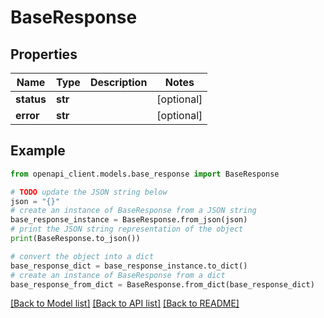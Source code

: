 # BaseResponse


## Properties

Name | Type | Description | Notes
------------ | ------------- | ------------- | -------------
**status** | **str** |  | [optional] 
**error** | **str** |  | [optional] 

## Example

```python
from openapi_client.models.base_response import BaseResponse

# TODO update the JSON string below
json = "{}"
# create an instance of BaseResponse from a JSON string
base_response_instance = BaseResponse.from_json(json)
# print the JSON string representation of the object
print(BaseResponse.to_json())

# convert the object into a dict
base_response_dict = base_response_instance.to_dict()
# create an instance of BaseResponse from a dict
base_response_from_dict = BaseResponse.from_dict(base_response_dict)
```
[[Back to Model list]](../README.md#documentation-for-models) [[Back to API list]](../README.md#documentation-for-api-endpoints) [[Back to README]](../README.md)



